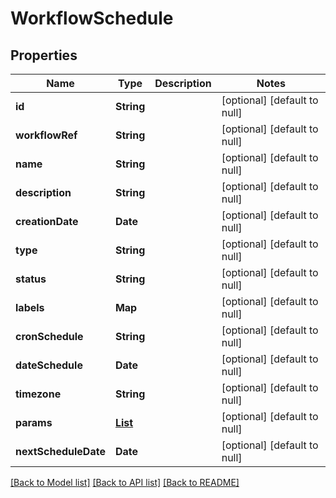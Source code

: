 # WorkflowSchedule
## Properties

| Name | Type | Description | Notes |
|------------ | ------------- | ------------- | -------------|
| **id** | **String** |  | [optional] [default to null] |
| **workflowRef** | **String** |  | [optional] [default to null] |
| **name** | **String** |  | [optional] [default to null] |
| **description** | **String** |  | [optional] [default to null] |
| **creationDate** | **Date** |  | [optional] [default to null] |
| **type** | **String** |  | [optional] [default to null] |
| **status** | **String** |  | [optional] [default to null] |
| **labels** | **Map** |  | [optional] [default to null] |
| **cronSchedule** | **String** |  | [optional] [default to null] |
| **dateSchedule** | **Date** |  | [optional] [default to null] |
| **timezone** | **String** |  | [optional] [default to null] |
| **params** | [**List**](RunParam.md) |  | [optional] [default to null] |
| **nextScheduleDate** | **Date** |  | [optional] [default to null] |

[[Back to Model list]](../README.md#documentation-for-models) [[Back to API list]](../README.md#documentation-for-api-endpoints) [[Back to README]](../README.md)

